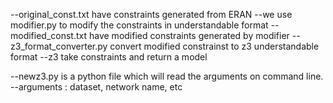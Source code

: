 
--original_const.txt have constraints generated from ERAN
--we use modifier.py to modify the constraints in understandable format 
--modified_const.txt have modified constraints generated by modifier
--z3_format_converter.py convert modified constrainst to z3 understandable format
--z3 take constraints and return a model

--newz3.py is a python file which will read the arguments on command line.
--arguments : dataset, network name, etc

